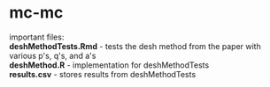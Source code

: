 # mc-mc
important files:\
**deshMethodTests.Rmd** - tests the desh method from the paper with various p's, q's, and a's\
**deshMethod.R** - implementation for deshMethodTests\
**results.csv** - stores results from deshMethodTests
